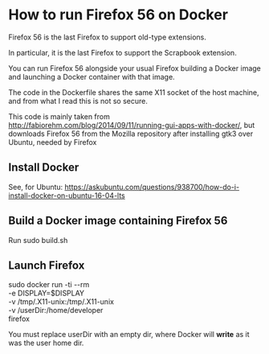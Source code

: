 # How to run Firefox 56 on Docker

Firefox 56 is the last Firefox to support old-type extensions. 

In particular, it is the last Firefox to support the Scrapbook extension.

You can run Firefox 56 alongside your usual Firefox building a Docker image and launching a Docker container with that image. 

The code in the Dockerfile shares the same X11 socket of the host machine, and from what I read this is not so secure.

This code is mainly taken from http://fabiorehm.com/blog/2014/09/11/running-gui-apps-with-docker/, but downloads Firefox 56 from the Mozilla repository after installing gtk3 over Ubuntu, needed by Firefox

## Install Docker

See, for Ubuntu: https://askubuntu.com/questions/938700/how-do-i-install-docker-on-ubuntu-16-04-lts

## Build a Docker image containing Firefox 56

Run sudo build.sh

## Launch Firefox

sudo docker run -ti --rm \
       -e DISPLAY=$DISPLAY \
       -v /tmp/.X11-unix:/tmp/.X11-unix \
       -v /userDir:/home/developer \
       firefox

You must replace userDir with an empty dir, where Docker will **write** as it was the user home dir. 

